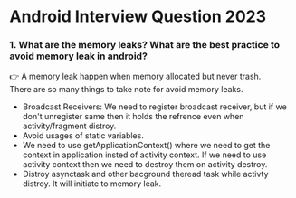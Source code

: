 # Android Interview Question 2023
### 1. What are the memory leaks? What are the best practice to avoid memory leak in android? ###
👉  A memory leak happen when memory allocated but never trash.\
There are so many things to take note for avoid memory leaks.
  * Broadcast Receivers: We need to register broadcast receiver, but if we don't unregister same then it holds the refrence even when activity/fragment     distroy.
* Avoid usages of static variables.
* We need to use getApplicationContext() where we need to get the context in application insted of activity context. If we need to use activity context then we need to destroy them on activity destroy.
* Distroy asynctask and other bacground theread task while activty distroy. It will initiate to memory leak.
    
